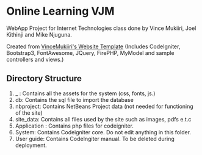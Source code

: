 Online Learning VJM
================================

WebApp Project for Internet Technologies class done by Vince Mukiiri, Joel Kithinji and Mike Njuguna.

Created from [VinceMukiiri's Website Template](https://github.com/VinceMukiiri/Website-Template-CI-Bootstrap-FA/) (Includes CodeIgniter, Bootstrap3, FontAwesome, JQuery, FirePHP, MyModel and sample controllers and views.)

## Directory Structure
1. _ : Contains all the assets for the system (css, fonts, js.)
2. db: Contains the sql file to import the database
3. nbproject: Contains NetBeans Project data (not needed for functioning of the site)
4. site_data: Contains all files used by the site such as images, pdfs e.t.c
5. Application : Contains php files for codeigniter.
6. System: Contains Codeigniter core. Do not edit anything in this folder.
7. User guide: Contains CodeIngiter manual. To be deleted during deployment.
